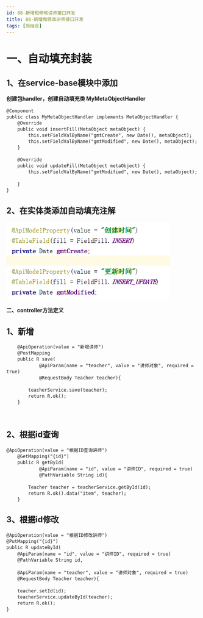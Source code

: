 ```yaml
---
id: 08-新增和修改讲师接口开发
title: 08-新增和修改讲师接口开发
tags: [尚硅谷]
---
```


# 一、自动填充封装

## 1、在service-base模块中添加

**创建包handler，创建自动填充类 MyMetaObjectHandler**

```
@Component
public class MyMetaObjectHandler implements MetaObjectHandler {
    @Override
    public void insertFill(MetaObject metaObject) {
        this.setFieldValByName("gmtCreate", new Date(), metaObject);
        this.setFieldValByName("gmtModified", new Date(), metaObject);
    }

    @Override
    public void updateFill(MetaObject metaObject) {
        this.setFieldValByName("gmtModified", new Date(), metaObject);

    }
}
```

## 2、在实体类添加自动填充注解

![img](/assets/2025/05/26/day02/91054b5b-c478-4ba3-86f5-95f465210b39.png)

**二、controller方法定义**

## 1、新增

```
    @ApiOperation(value = "新增讲师")
    @PostMapping
    public R save(
            @ApiParam(name = "teacher", value = "讲师对象", required = true)
            @RequestBody Teacher teacher){

        teacherService.save(teacher);
        return R.ok();
    }

    
```

## 2、根据id查询

```
@ApiOperation(value = "根据ID查询讲师")
    @GetMapping("{id}")
    public R getById(
            @ApiParam(name = "id", value = "讲师ID", required = true)
            @PathVariable String id){

        Teacher teacher = teacherService.getById(id);
        return R.ok().data("item", teacher);
    }

```

## 3、根据id修改

```
@ApiOperation(value = "根据ID修改讲师")
@PutMapping("{id}")
public R updateById(
    @ApiParam(name = "id", value = "讲师ID", required = true)
    @PathVariable String id,

    @ApiParam(name = "teacher", value = "讲师对象", required = true)
    @RequestBody Teacher teacher){

    teacher.setId(id);
    teacherService.updateById(teacher);
    return R.ok();
}
```